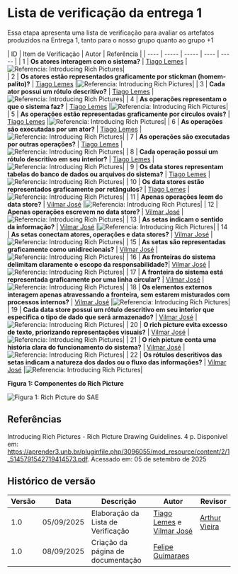 # Lista de verificação da entrega 1
Essa etapa apresenta uma lista de verificação para avaliar os artefatos produzidos na Entrega 1, tanto para o nosso grupo quanto ao grupo +1 


| ID | Item de Verificação | Autor | Referência |
| ---- | ----- | ----- | ---- | ----- | 
| 1 | **Os atores interagem com o sistema?** | [Tiago Lemes](https://github.com/TiagoTeixeira-2005) |![Referencia: Introducing Rich Pictures](../imagens/ReferenciaRichPicture.png)|  
| 2 | **Os atores estão representados graficamente por stickman
(homem-palito)?** | [Tiago Lemes](https://github.com/TiagoTeixeira-2005) |![Referencia: Introducing Rich Pictures](../imagens/ReferenciaRichPicture.png)|
| 3 | **Cada ator possui um rótulo descritivo?** | [Tiago Lemes](https://github.com/TiagoTeixeira-2005) |![Referencia: Introducing Rich Pictures](../imagens/ReferenciaRichPicture.png)|
| 4 | **As operações representam o que o sistema faz?** | [Tiago Lemes](https://github.com/TiagoTeixeira-2005) |![Referencia: Introducing Rich Pictures](../imagens/ReferenciaRichPicture.png)|
| 5 | **As operações estão representadas graficamente por círculos ovais?** | [Tiago Lemes](https://github.com/TiagoTeixeira-2005) |![Referencia: Introducing Rich Pictures](../imagens/ReferenciaRichPicture.png)|
| 6 | **As operações são executadas por um ator?** | [Tiago Lemes](https://github.com/TiagoTeixeira-2005) |![Referencia: Introducing Rich Pictures](../imagens/ReferenciaRichPicture.png)|
| 7 | **As operações são executadas por outras operações?** | [Tiago Lemes](https://github.com/TiagoTeixeira-2005) |![Referencia: Introducing Rich Pictures](../imagens/ReferenciaRichPicture.png)|
| 8 | **Cada operação possui um rótulo descritivo em seu interior?** | [Tiago Lemes](https://github.com/TiagoTeixeira-2005) |![Referencia: Introducing Rich Pictures](../imagens/ReferenciaRichPicture.png)|
| 9 | **Os data stores representam tabelas do banco de dados ou arquivos do
sistema?** | [Tiago Lemes](https://github.com/TiagoTeixeira-2005) |![Referencia: Introducing Rich Pictures](../imagens/ReferenciaRichPicture.png)|
| 10 | **Os data stores estão representados graficamente por retângulos**? | [Tiago Lemes](https://github.com/TiagoTeixeira-2005) |![Referencia: Introducing Rich Pictures](../imagens/ReferenciaRichPicture.png)|
| 11 | **Apenas operações leem do data store?** | [Vilmar José](https://github.com/VilmarFagundes) |![Referencia: Introducing Rich Pictures](../imagens/ReferenciaRichPicture.png)|
| 12 | **Apenas operações escrevem no data store?** | [Vilmar José](https://github.com/VilmarFagundes) |![Referencia: Introducing Rich Pictures](../imagens/ReferenciaRichPicture.png)|
| 13 | **As setas indicam o sentido da informação?** | [Vilmar José](https://github.com/VilmarFagundes) |![Referencia: Introducing Rich Pictures](../imagens/ReferenciaRichPicture.png)|
| 14 | **As setas conectam atores, operações e data stores?** | [Vilmar José](https://github.com/VilmarFagundes) |![Referencia: Introducing Rich Pictures](../imagens/ReferenciaRichPicture.png)|
| 15 | **As setas são representadas graficamente como unidirecionais?** | [Vilmar José](https://github.com/VilmarFagundes) |![Referencia: Introducing Rich Pictures](../imagens/ReferenciaRichPicture.png)|
| 16 | **As fronteiras do sistema delimitam claramente o escopo da
responsabilidade?**| [Vilmar José](https://github.com/VilmarFagundes) |![Referencia: Introducing Rich Pictures](../imagens/ReferenciaRichPicture.png)|
| 17 | **A fronteira do sistema está representada graficamente por uma linha
circular?** | [Vilmar José](https://github.com/VilmarFagundes) |![Referencia: Introducing Rich Pictures](../imagens/ReferenciaRichPicture.png)|
| 18 | **Os elementos externos interagem apenas atravessando a fronteira, sem
estarem misturados com processos internos?** | [Vilmar José](https://github.com/VilmarFagundes) |![Referencia: Introducing Rich Pictures](../imagens/ReferenciaRichPicture.png)|
| 19 | **Cada data store possui um rótulo descritivo em seu interior que
especifica o tipo de dado que será armazenado?** | [Vilmar José](https://github.com/VilmarFagundes) |![Referencia: Introducing Rich Pictures](../imagens/ReferenciaRichPicture.png)|
| 20 | **O rich picture evita excesso de texto, priorizando representações
visuais?** | [Vilmar José](https://github.com/VilmarFagundes) |![Referencia: Introducing Rich Pictures](../imagens/ReferenciaRichPicture.png)|
| 21 | **O rich picture conta uma história clara do funcionamento do sistema?** | [Vilmar José](https://github.com/VilmarFagundes) |![Referencia: Introducing Rich Pictures](../imagens/ReferenciaRichPicture.png)|
| 22 | **Os rótulos descritivos das setas indicam a natureza dos dados ou o
fluxo das informações?** | [Vilmar José](https://github.com/VilmarFagundes) |![Referencia: Introducing Rich Pictures](../imagens/ReferenciaRichPicture.png)|

**Figura 1: Componentes do Rich Picture**

![Figura 1: Rich Picture do SAE](../imagens/ReferenciaRichPicture.jpg)

## Referências

Introducing Rich Pictures - Rich Picture Drawing Guidelines. 4 p. Disponível em: https://aprender3.unb.br/pluginfile.php/3096055/mod_resource/content/2/1_5145791542719414573.pdf. Acessado em: 05 de setembro de 2025

## Histórico de versão

| Versão | Data | Descrição | Autor | Revisor |
| ---- | ----- | ----- | ---- | ----- | 
| 1.0 | 05/09/2025 | Elaboração da Lista de Verificação | [Tiago Lemes](https://github.com/TiagoTeixeira-2005) e [Vilmar José](https://github.com/VilmarFagundes) | [Arthur Vieira](https://github.com/arthurhvieira1) |
| 1.0 | 08/09/2025 | Criação da página de documentação | [Felipe Guimaraes](https://github.com/felipegf1) |  |